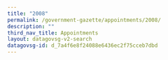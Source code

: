 ```yaml
---
title: "2008"
permalink: /government-gazette/appointments/2008/
description: ""
third_nav_title: Appointments
layout: datagovsg-v2-search
datagovsg-id: d_7a4f6e8f24088e6436ec2f75cceb7dbd
---
```

